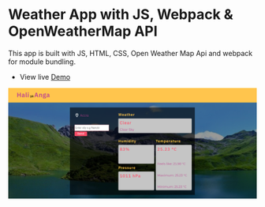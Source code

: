# Weather App with JS, Webpack & OpenWeatherMap API

This app is built with JS, HTML, CSS, Open Weather Map Api and webpack for module bundling.

* View live [Demo](https://regan-mu.github.io/weather-app/)

![Screenshot](./screenshot.png)